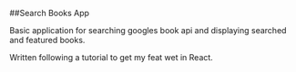 ##Search Books App

Basic application for searching googles book api and displaying searched and featured books.

Written following a tutorial to get my feat wet in React.
